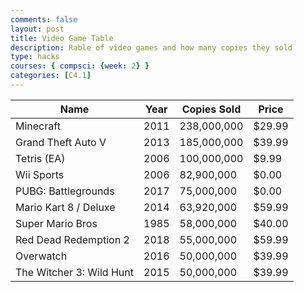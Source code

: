 ```yaml
---
comments: false
layout: post
title: Video Game Table
description: Rable of video games and how many copies they sold
type: hacks
courses: { compsci: {week: 2} }
categories: [C4.1]
---
```


<head>
    <!-- load jQuery and DataTables output style and scripts -->
    <link rel="stylesheet" type="text/css" href="https://cdn.datatables.net/1.13.4/css/jquery.dataTables.min.css">
    <script type="text/javascript" language="javascript" src="https://code.jquery.com/jquery-3.6.0.min.js"></script>
    <script>var define = null;</script>
    <script type="text/javascript" language="javascript" src="https://cdn.datatables.net/1.13.4/js/jquery.dataTables.min.js"></script>
</head>

<body>
    <table id="demo" class="table">
      <thead>
            <tr>
                <th>Name</th>
                <th>Year</th>
                <th>Copies Sold</th>
                <th>Price</th>
            </tr>
        </thead>
        <tbody>
            <tr>
             <td>Minecraft</td>
                <td>2011</td>
                <td>238,000,000</td>
                <td>$29.99</td>
            </tr>
            <tr>
                <td>Grand Theft Auto V</td>
                <td>2013</td>
                <td>185,000,000</td>
                <td>$39.99</td>
            </tr>
            <tr>
                <td>Tetris (EA)</td>
                <td>2006</td>
                <td>100,000,000</td>
                <td>$9.99</td>
            </tr>
            <tr>
                <td>Wii Sports</td>
                <td>2006</td>
                <td>82,900,000</td>
                <td>$0.00</td>
            </tr>
            <tr>
                <td>PUBG: Battlegrounds</td>
                <td>2017</td>
                <td>75,000,000</td>
                <td>$0.00</td>
            </tr>
            <tr>
                <td>Mario Kart 8 / Deluxe</td>
                <td>2014</td>
                <td>63,920,000</td>
                <td>$59.99</td>
            </tr>
            <tr>
                <td>Super Mario Bros</td>
                <td>1985</td>
                <td>58,000,000</td>
                <td>$40.00</td>
            </tr>
            <tr>
                <td>Red Dead Redemption 2</td>
                <td>2018</td>
                <td>55,000,000</td>
                <td>$59.99</td>
            </tr>
            <tr>
                <td>Overwatch</td>
                <td>2016</td>
                <td>50,000,000</td>
                <td>$39.99</td>
            </tr>
            <tr>
                <td>The Witcher 3: Wild Hunt</td>
                <td>2015</td>
                <td>50,000,000</td>
                <td>$39.99</td>
            </tr>
        </tbody>
    </table>
</body>
    
<!-- Script is used to embed executable code -->
<script>
    $("#demo").DataTable();
</script>